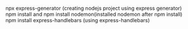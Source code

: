 npx express-generator (creating nodejs project using express generator)
npm install and npm install nodemon(installed nodemon after npm install)
npm install express-handlebars     (using express-handlebars)
